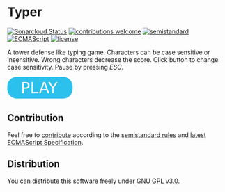 # Typer

[![Sonarcloud Status](https://sonarcloud.io/api/project_badges/measure?project=berkerol_typer&metric=alert_status)](https://sonarcloud.io/dashboard?id=berkerol_typer)
[![contributions welcome](https://img.shields.io/badge/contributions-welcome-brightgreen.svg)](https://github.com/berkerol/typer/issues)
[![semistandard](https://img.shields.io/badge/code%20style-semistandard-brightgreen.svg)](https://github.com/Flet/semistandard)
[![ECMAScript](https://img.shields.io/badge/ECMAScript-latest-brightgreen.svg)](https://www.ecma-international.org/ecma-262)
[![license](https://img.shields.io/badge/license-GNU%20GPL%20v3.0-blue.svg)](https://github.com/berkerol/typer/blob/master/LICENSE)

A tower defense like typing game. Characters can be case sensitive or insensitive. Wrong characters decrease the score. Click button to change case sensitivity. Pause by pressing _ESC_.

[![button](play.png)](https://berkerol.github.io/typer/typer.html)

## Contribution

Feel free to [contribute](https://github.com/berkerol/typer/issues) according to the [semistandard rules](https://github.com/Flet/semistandard) and [latest ECMAScript Specification](https://www.ecma-international.org/ecma-262).

## Distribution

You can distribute this software freely under [GNU GPL v3.0](https://github.com/berkerol/typer/blob/master/LICENSE).
